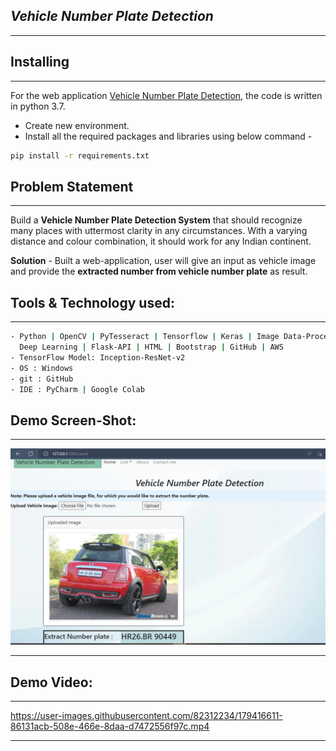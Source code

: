 *Vehicle Number Plate Detection*
-
---

Installing
-
---
For the web application [Vehicle Number Plate Detection](link), the code is written in python 3.7.

- Create new environment.
- Install all the required packages and libraries using below command -  
```bash
pip install -r requirements.txt
```


Problem Statement 
-
---
Build a **Vehicle Number Plate Detection System** that should recognize many places with uttermost clarity in any circumstances. With a varying distance and colour combination, it should work for any Indian continent.


**Solution** - Built a web-application, user will give an input as vehicle image and provide the **extracted number from vehicle number plate** as result.

Tools & Technology used: 
-
---
```bash
- Python | OpenCV | PyTesseract | Tensorflow | Keras | Image Data-Processing | 
  Deep Learning | Flask-API | HTML | Bootstrap | GitHub | AWS
- TensorFlow Model: Inception-ResNet-v2
- OS : Windows
- git : GitHub
- IDE : PyCharm | Google Colab
```

Demo Screen-Shot:
-
---
![WebApp.png](Demo/WebApp.png)

---

Demo Video:
-
---
https://user-images.githubusercontent.com/82312234/179416611-86131acb-508e-466e-8daa-d7472556f97c.mp4

---